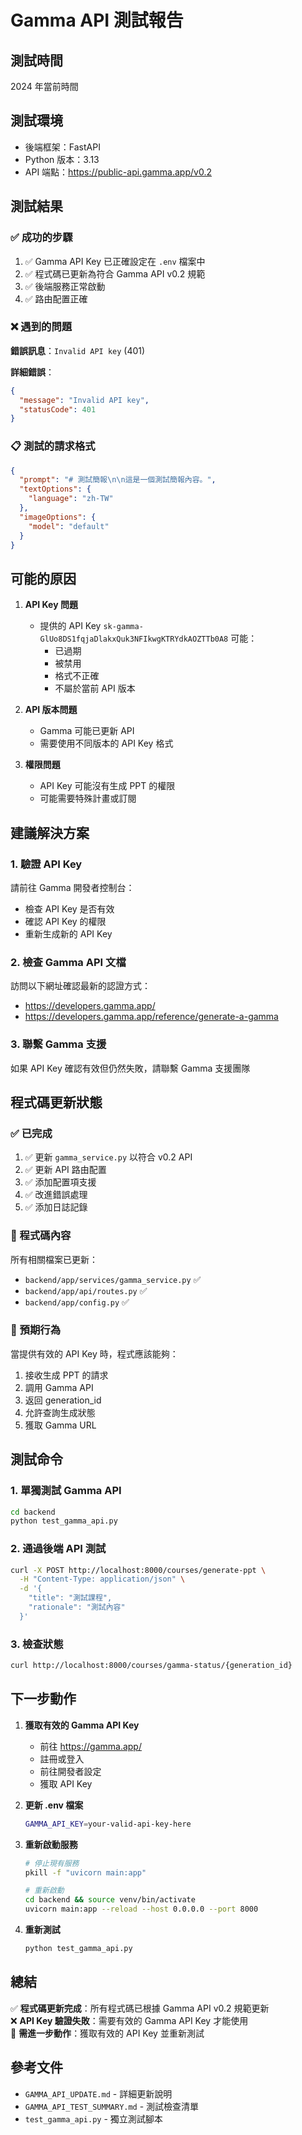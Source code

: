 # Gamma API 測試報告

## 測試時間

2024 年當前時間

## 測試環境

- 後端框架：FastAPI
- Python 版本：3.13
- API 端點：https://public-api.gamma.app/v0.2

## 測試結果

### ✅ 成功的步驟

1. ✅ Gamma API Key 已正確設定在 `.env` 檔案中
2. ✅ 程式碼已更新為符合 Gamma API v0.2 規範
3. ✅ 後端服務正常啟動
4. ✅ 路由配置正確

### ❌ 遇到的問題

**錯誤訊息**：`Invalid API key` (401)

**詳細錯誤**：

```json
{
  "message": "Invalid API key",
  "statusCode": 401
}
```

### 📋 測試的請求格式

```json
{
  "prompt": "# 測試簡報\n\n這是一個測試簡報內容。",
  "textOptions": {
    "language": "zh-TW"
  },
  "imageOptions": {
    "model": "default"
  }
}
```

## 可能的原因

1. **API Key 問題**

   - 提供的 API Key `sk-gamma-GlUo8DS1fqjaDlakxQuk3NFIkwgKTRYdkAOZTTb0A8` 可能：
     - 已過期
     - 被禁用
     - 格式不正確
     - 不屬於當前 API 版本

2. **API 版本問題**

   - Gamma 可能已更新 API
   - 需要使用不同版本的 API Key 格式

3. **權限問題**
   - API Key 可能沒有生成 PPT 的權限
   - 可能需要特殊計畫或訂閱

## 建議解決方案

### 1. 驗證 API Key

請前往 Gamma 開發者控制台：

- 檢查 API Key 是否有效
- 確認 API Key 的權限
- 重新生成新的 API Key

### 2. 檢查 Gamma API 文檔

訪問以下網址確認最新的認證方式：

- https://developers.gamma.app/
- https://developers.gamma.app/reference/generate-a-gamma

### 3. 聯繫 Gamma 支援

如果 API Key 確認有效但仍然失敗，請聯繫 Gamma 支援團隊

## 程式碼更新狀態

### ✅ 已完成

1. ✅ 更新 `gamma_service.py` 以符合 v0.2 API
2. ✅ 更新 API 路由配置
3. ✅ 添加配置項支援
4. ✅ 改進錯誤處理
5. ✅ 添加日誌記錄

### 📝 程式碼內容

所有相關檔案已更新：

- `backend/app/services/gamma_service.py` ✅
- `backend/app/api/routes.py` ✅
- `backend/app/config.py` ✅

### 🎯 預期行為

當提供有效的 API Key 時，程式應該能夠：

1. 接收生成 PPT 的請求
2. 調用 Gamma API
3. 返回 generation_id
4. 允許查詢生成狀態
5. 獲取 Gamma URL

## 測試命令

### 1. 單獨測試 Gamma API

```bash
cd backend
python test_gamma_api.py
```

### 2. 通過後端 API 測試

```bash
curl -X POST http://localhost:8000/courses/generate-ppt \
  -H "Content-Type: application/json" \
  -d '{
    "title": "測試課程",
    "rationale": "測試內容"
  }'
```

### 3. 檢查狀態

```bash
curl http://localhost:8000/courses/gamma-status/{generation_id}
```

## 下一步動作

1. **獲取有效的 Gamma API Key**

   - 前往 https://gamma.app/
   - 註冊或登入
   - 前往開發者設定
   - 獲取 API Key

2. **更新 .env 檔案**

   ```bash
   GAMMA_API_KEY=your-valid-api-key-here
   ```

3. **重新啟動服務**

   ```bash
   # 停止現有服務
   pkill -f "uvicorn main:app"

   # 重新啟動
   cd backend && source venv/bin/activate
   uvicorn main:app --reload --host 0.0.0.0 --port 8000
   ```

4. **重新測試**
   ```bash
   python test_gamma_api.py
   ```

## 總結

✅ **程式碼更新完成**：所有程式碼已根據 Gamma API v0.2 規範更新  
❌ **API Key 驗證失敗**：需要有效的 Gamma API Key 才能使用  
📝 **需進一步動作**：獲取有效的 API Key 並重新測試

## 參考文件

- `GAMMA_API_UPDATE.md` - 詳細更新說明
- `GAMMA_API_TEST_SUMMARY.md` - 測試檢查清單
- `test_gamma_api.py` - 獨立測試腳本
